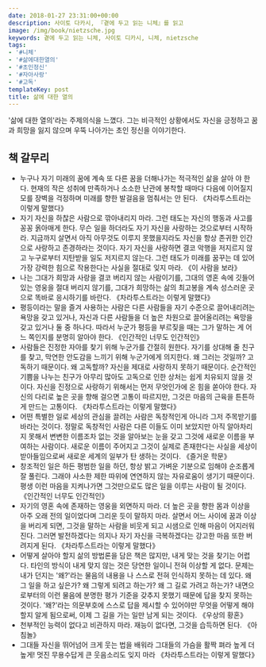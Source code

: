 ```yaml
---
date: 2018-01-27 23:31:00+00:00
description: 사이토 다카시, 『곁에 두고 읽는 니체』를 읽고
image: /img/book/nietzsche.jpg
keywords: 곁에 두고 읽는 니체, 사이토 디카시, 니체, nietzsche
tags:
- '#니체'
- '#삶에대한열의'
- '#초인정신'
- '#자아사랑'
- '#고독'
templateKey: post
title: 삶에 대한 열의
---
```

'삶에 대한 열의'라는 주제의식을 느꼈다. 그는 비극적인 상황에서도 자신을 긍정하고 꿈과 희망을 잃지 않으며 우뚝 나아가는 초인 정신을 이야기한다. 

## 책 갈무리

* 누구나 자기 미래의 꿈에 계속 또 다른 꿈을 더해나가는 적극적인 삶을 살아 야 한다. 현재의 작은 성취에 만족하거나 소소한 난관에 봉착할 때마다 다음에 이어질지 모를 장벽을 걱정하며 미래를 향한 발걸음을 멈춰서는 안 된다. 《차라투스트라는 이렇게 말했다》
* 자기 자신을 하찮은 사람으로 깎아내리지 마라. 그런 태도는 자신의 행동과 사고를 꽁꽁 옭아매게 한다. 무슨 일을 하더라도 자기 자신을 사랑하는 것으로부터 시작하라. 지금까지 살면서 아직 아무것도 이루지 못했을지라도 자신을 항상 존귀한 인간으로 사랑하고 존경하라는 것이다. 자기 자신을 사랑하면 결코 악행을 저지르지 않고 누구로부터 지탄받을 일도 저지르지 않는다. 그런 태도가 미래를 꿈꾸는 데 있어 가장 강력한 힘으로 작용한다는 사실을 절대로 잊지 마라. 《이 사람을 보라》
* 나는 그대가 희망과 사랑을 결코 버리지 않는 사람이기를, 그대의 영혼 속에 깃들어 있는 영웅을 절대 버리지 않기를, 그대가 희망하는 삶의 최고봉을 계속 성스러운 곳으로 똑바로 응시하기를 바란다. 《차라투스트라는 이렇게 말했다》
* 평등이라는 말을 즐겨 사용하는 사람은 다른 사람들을 자기 수준으로 끌어내리려는 욕망을 갖고 있거나, 자신과 다른 사람들을 더 높은 차원으로 끌어올리려는 욕망을 갖고 있거나 둘 중 하나다. 따라서 누군가 평등을 부르짖을 때는 그가 말하는 게 어느 쪽인지를 분명히 알아야 한다. 《인간적인 너무도 인간적인》
* 사람들은 진정한 자아를 찾기 위해 누군가를 간절히 원한다. 자기를 상대해 줄 친구를 찾고, 막연한 안도감을 느끼기 위해 누군가에게 의지한다. 왜 그러는 것일까? 고독하기 때문이다. 왜 고독할까? 자신을 제대로 사랑하지 못하기 때문이다. 순간적인 기쁨을 나누는 친구가 아무리 많아도 고독으로 인한 상처는 쉽게 치유되지 않을 것이다. 자신을 진정으로 사랑하기 위해서는 먼저 무엇인가에 온 힘을 쏟아야 한다. 자신의 다리로 높은 곳을 향해 걸으면 고통이 따르지만, 그것은 마음의 근육을 튼튼하게 만드는 고통이다. 《차라투스트라는 이렇게 말했다》
* 어떤 특별한 일로 세상의 관심을 끌려는 사람은 독창적인게 아니라 그저 주목받기를 바라는 것이다. 정말로 독창적인 사람은 다른 이들도 이미 보았지만 아직 알아차리지 못해서 변변한 이름조차 없는 것을 알아보는 눈을 갖고 그것에 새로운 이름을 부여하는 사람이다. 새로운 이름이 주어지고 그것이 실제로 존재한다는 사실을 세상이 받아들임으로써 새로운 세계의 일부가 탄 생하는 것이다. 《즐거운 학문》
* 창조적인 일은 하든 평범한 일을 하던, 항상 밝고 가벼운 기분으로 임해야 순조롭게 잘 풀린다. 그래야 사소한 제한 따위에 연연하지 않는 자유로움이 생기기 때문이다. 평생 이런 마음을 지켜나가면 그것만으로도 많은 일을 이루는 사람이 될 것이다. 《인간적인 너무도 인간적인》
* 자기의 영혼 속에 존재하는 영웅을 외면하지 마라. 더 높은 곳을 향한 몸과 이상을 아주 오래 전의 일이었다며 그리운 듯이 말하지 마라. 살면서 어느 사이에 꿈과 이상을 버리게 되면, 그것을 말하는 사람을 비웃게 되고 시샘으로 인해 마음이 어지러워진다. 그러면 발전하겠다는 의지나 자기 자신을 극복하겠다는 강고한 마음 또한 버려지게 된다. 《차라투스트라는 이렇게 말했다》
* 어떻게 살아야 할지 삶의 방법론을 담은 책은 많지만, 내게 맞는 것을 찾기는 어렵다. 타인의 방식이 내게 맞지 않는 것은 당연한 일이니 전혀 이상할 게 없다. 문제는 내가 던지는 '왜?'라는 물음의 내용을 나 스스로 전혀 인식하지 못하는 데 있다. 왜 그 일을 하고 싶은가? 왜 그렇게 되려고 하는가? 왜 그 길로 가려고 하는가? 내면으로부터의 이런 물음에 분명한 평가 기준을 갖추지 못했기 때문에 답을 찾지 못하는 것이다. '왜?'라는 의문부호에 스스로 답을 제시할 수 있어야만 무엇을 어떻게 해야 할지 알게 됨으로써, 이제 그 길을 가는 일만 남게 되는 것이다. 《우상의 황혼》
* 천부적인 능력이 없다고 비관하지 마라. 재능이 없다면, 그것을 습득하면 된다. 《아침놀》
* 그대들 자신을 뛰어넘어 크게 웃는 법을 배워라 그대들의 가슴을 활짝 펴라 높게 더 높게! 멋진 무용수답게 큰 웃음소리도 잊지 마라 《차라투스트라는 이렇게 말했다》